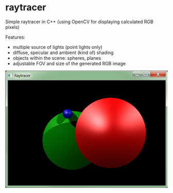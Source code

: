 # raytracer
Simple raytracer in C++ (using OpenCV for displaying calculated RGB pixels)

Features:
- multiple source of lights (point lights only)
- diffuse, specular and ambient (kind of) shading
- objects within the scene: spheres, planes
- adjustable FOV and size of the generated RGB image

![alt tag](https://github.com/dawid-woj/raytracer/blob/master/raytracer.png)
